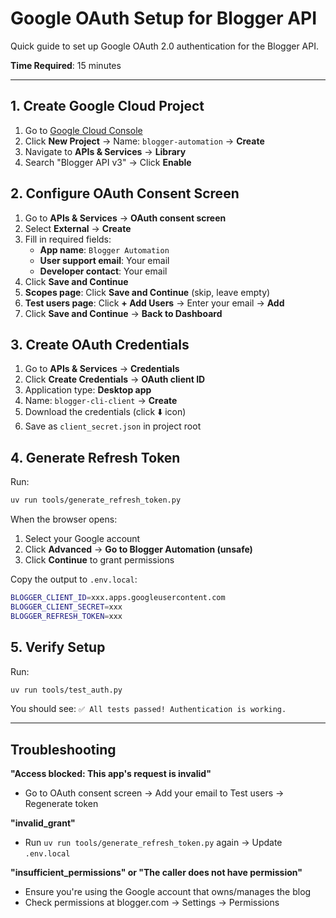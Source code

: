 # Google OAuth Setup for Blogger API

Quick guide to set up Google OAuth 2.0 authentication for the Blogger API.

**Time Required**: 15 minutes

---

## 1. Create Google Cloud Project

1. Go to [Google Cloud Console](https://console.cloud.google.com/)
2. Click **New Project** → Name: `blogger-automation` → **Create**
3. Navigate to **APIs & Services** → **Library**
4. Search "Blogger API v3" → Click **Enable**

## 2. Configure OAuth Consent Screen

1. Go to **APIs & Services** → **OAuth consent screen**
2. Select **External** → **Create**
3. Fill in required fields:
   - **App name**: `Blogger Automation`
   - **User support email**: Your email
   - **Developer contact**: Your email
4. Click **Save and Continue**
5. **Scopes page**: Click **Save and Continue** (skip, leave empty)
6. **Test users page**: Click **+ Add Users** → Enter your email → **Add**
7. Click **Save and Continue** → **Back to Dashboard**

## 3. Create OAuth Credentials

1. Go to **APIs & Services** → **Credentials**
2. Click **Create Credentials** → **OAuth client ID**
3. Application type: **Desktop app**
4. Name: `blogger-cli-client` → **Create**
5. Download the credentials (click ⬇️ icon)
6. Save as `client_secret.json` in project root

## 4. Generate Refresh Token

Run:
```bash
uv run tools/generate_refresh_token.py
```

When the browser opens:
1. Select your Google account
2. Click **Advanced** → **Go to Blogger Automation (unsafe)**
3. Click **Continue** to grant permissions

Copy the output to `.env.local`:
```bash
BLOGGER_CLIENT_ID=xxx.apps.googleusercontent.com
BLOGGER_CLIENT_SECRET=xxx
BLOGGER_REFRESH_TOKEN=xxx
```

## 5. Verify Setup

Run:
```bash
uv run tools/test_auth.py
```

You should see: `✅ All tests passed! Authentication is working.`

---

## Troubleshooting

**"Access blocked: This app's request is invalid"**
- Go to OAuth consent screen → Add your email to Test users → Regenerate token

**"invalid_grant"**
- Run `uv run tools/generate_refresh_token.py` again → Update `.env.local`

**"insufficient_permissions" or "The caller does not have permission"**
- Ensure you're using the Google account that owns/manages the blog
- Check permissions at blogger.com → Settings → Permissions
